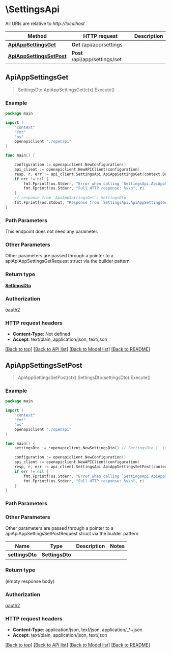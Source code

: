 # \SettingsApi

All URIs are relative to *http://localhost*

Method | HTTP request | Description
------------- | ------------- | -------------
[**ApiAppSettingsGet**](SettingsApi.md#ApiAppSettingsGet) | **Get** /api/app/settings | 
[**ApiAppSettingsSetPost**](SettingsApi.md#ApiAppSettingsSetPost) | **Post** /api/app/settings/set | 



## ApiAppSettingsGet

> SettingsDto ApiAppSettingsGet(ctx).Execute()



### Example

```go
package main

import (
    "context"
    "fmt"
    "os"
    openapiclient "./openapi"
)

func main() {

    configuration := openapiclient.NewConfiguration()
    api_client := openapiclient.NewAPIClient(configuration)
    resp, r, err := api_client.SettingsApi.ApiAppSettingsGet(context.Background()).Execute()
    if err != nil {
        fmt.Fprintf(os.Stderr, "Error when calling `SettingsApi.ApiAppSettingsGet``: %v\n", err)
        fmt.Fprintf(os.Stderr, "Full HTTP response: %v\n", r)
    }
    // response from `ApiAppSettingsGet`: SettingsDto
    fmt.Fprintf(os.Stdout, "Response from `SettingsApi.ApiAppSettingsGet`: %v\n", resp)
}
```

### Path Parameters

This endpoint does not need any parameter.

### Other Parameters

Other parameters are passed through a pointer to a apiApiAppSettingsGetRequest struct via the builder pattern


### Return type

[**SettingsDto**](SettingsDto.md)

### Authorization

[oauth2](../README.md#oauth2)

### HTTP request headers

- **Content-Type**: Not defined
- **Accept**: text/plain, application/json, text/json

[[Back to top]](#) [[Back to API list]](../README.md#documentation-for-api-endpoints)
[[Back to Model list]](../README.md#documentation-for-models)
[[Back to README]](../README.md)


## ApiAppSettingsSetPost

> ApiAppSettingsSetPost(ctx).SettingsDto(settingsDto).Execute()



### Example

```go
package main

import (
    "context"
    "fmt"
    "os"
    openapiclient "./openapi"
)

func main() {
    settingsDto := *openapiclient.NewSettingsDto() // SettingsDto |  (optional)

    configuration := openapiclient.NewConfiguration()
    api_client := openapiclient.NewAPIClient(configuration)
    resp, r, err := api_client.SettingsApi.ApiAppSettingsSetPost(context.Background()).SettingsDto(settingsDto).Execute()
    if err != nil {
        fmt.Fprintf(os.Stderr, "Error when calling `SettingsApi.ApiAppSettingsSetPost``: %v\n", err)
        fmt.Fprintf(os.Stderr, "Full HTTP response: %v\n", r)
    }
}
```

### Path Parameters



### Other Parameters

Other parameters are passed through a pointer to a apiApiAppSettingsSetPostRequest struct via the builder pattern


Name | Type | Description  | Notes
------------- | ------------- | ------------- | -------------
 **settingsDto** | [**SettingsDto**](SettingsDto.md) |  | 

### Return type

 (empty response body)

### Authorization

[oauth2](../README.md#oauth2)

### HTTP request headers

- **Content-Type**: application/json, text/json, application/_*+json
- **Accept**: text/plain, application/json, text/json

[[Back to top]](#) [[Back to API list]](../README.md#documentation-for-api-endpoints)
[[Back to Model list]](../README.md#documentation-for-models)
[[Back to README]](../README.md)

